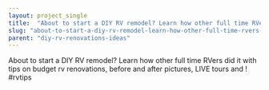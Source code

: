 ```yaml
---
layout: project_single
title:  "About to start a DIY RV remodel? Learn how other full time RVers did it with tips on budget rv renovations, before and after pictures, LIVE tours and ! #rvtips"
slug: "about-to-start-a-diy-rv-remodel-learn-how-other-full-time-rvers-did-it"
parent: "diy-rv-renovations-ideas"
---
```

About to start a DIY RV remodel? Learn how other full time RVers did it with tips on budget rv renovations, before and after pictures, LIVE tours and ! #rvtips